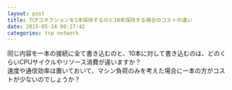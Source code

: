 ```yaml
---
layout: post
title: TCPコネクションを1本保持するのと10本保持する場合のコストの違い
date: 2015-05-14 00:27:42
categories: tcp network
---
```

<p>同じ内容を一本の接続に全て書き込むのと、10本に対して書き込むのは、どのくらいCPUサイクルやリソース消費が違いますか？<br>
速度や通信効率は置いておいて、マシン負荷のみを考えた場合に一本の方がコストが少ないのでしょうか？</p>
